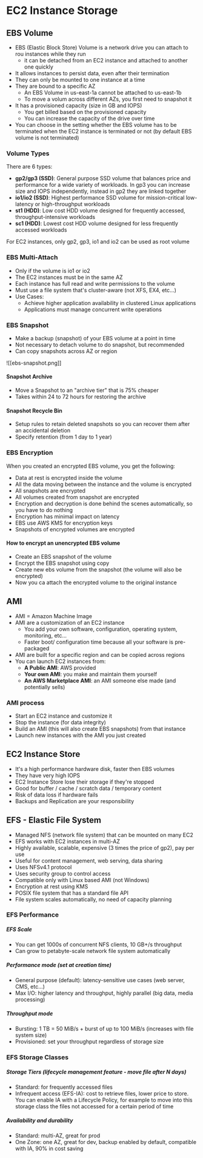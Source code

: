 # EC2 Instance Storage

## EBS Volume
- EBS (Elastic Block Store) Volume is a network drive you can attach to rou instances while they run
	- it can be detached from an EC2 instance and attached to another one quickly
- It allows instances to persist data, even after their termination
- They can only be mounted to one instance at a time
- They are bound to a specific AZ
	- An EBS Volume in us-east-1a cannot be attached to us-east-1b
	- To move a volum across different AZs, you first need to snapshot it
- It has a provisioned capacity (size in GB and IOPS)
	- You get billed based on the provisioned capacity
	- You can increase the capacity of the drive over time
- You can choose in the setting whether the EBS volume has to be terminated when the EC2 instance is terminated or not (by default EBS volume is not terminated)

### Volume Types
There are 6 types:
- **gp2/gp3 (SSD)**: General purpose SSD volume that balances price and performance for a wide variety of workloads. In gp3 you can increase size and IOPS independently, instead in gp2 they are linked together
- **io1/io2 (SSD)**: Highest performance SSD volume for mission-critical low-latency or high-throughput workloads
- **st1 (HDD)**: Low cost HDD volume designed for frequently accessed, throughput-intensive workloads
- **sc1 (HDD)**: Lowest cost HDD volume designed for less frequently accessed workloads

For EC2 instances, only gp2, gp3, io1 and io2 can be used as root volume

### EBS Multi-Attach
- Only if the volume is io1 or io2
- The EC2 instances must be in the same AZ
- Each instance has full read and write permissions to the volume
- Must use a file system that's cluster-aware (not XFS, EX4, etc...)
- Use Cases:
	- Achieve higher application availability in clustered Linux applications
	- Applications must manage concurrent write operations


### EBS Snapshot
- Make a backup (snapshot) of your EBS volume at a point in time
- Not necessary to detach volume to do snapshot, but recommended
- Can copy snapshots across AZ or region

![[ebs-snapshot.png]]

#### Snapshot Archive
- Move a Snapshot to an "archive tier" that is 75% cheaper
- Takes within 24 to 72 hours for restoring the archive

#### Snapshot Recycle Bin
- Setup rules to retain deleted snapshots so you can recover them after an accidental deletion
- Specify retention (from 1 day to 1 year)

### EBS Encryption
When you created an encrypted EBS volume, you get the following:
- Data at rest is encrypted inside the volume
- All the data moving between the instance and the volume is encrypted
- All snapshots are encrypted
- All volumes created from snapshot are encrypted
- Encryption and decryption is done behind the scenes automatically, so you have to do nothing
- Encryption has minimal impact on latency
- EBS use AWS KMS for encryption keys
- Snapshots of encrypted volumes are encrypted

#### How to encrypt an unencrypted EBS volume
- Create an EBS snapshot of the volume
- Encrypt the EBS snapshot using copy
- Create new ebs volume from the snapshot (the volume will also be encrypted)
- Now you ca attach the encrypted volume to the original instance

## AMI
- AMI = Amazon Machine Image
- AMI are a customization of an EC2 instance
	- You add your own software, configuration, operating system, monitoring, etc...
	- Faster boot/ configuration time because all your software is pre-packaged
- AMI are built for a specific region and can be copied across regions
- You can launch EC2 instances from:
	- **A Public AMI**: AWS provided
	- **Your own AMI**: you make and maintain them yourself
	- **An AWS Marketplace AMI**: an AMI someone else made (and potentially sells)

### AMI process
- Start an EC2 instance and customize it
- Stop the instance (for data integrity)
- Build an AMI (this will also create EBS snapshots) from that instance
- Launch new instances with the AMI you just created

## EC2 Instance Store
- It's a high performance hardware disk, faster then EBS volumes
- They have very high IOPS
- EC2 Instance Store lose their storage if they're stopped
- Good for buffer / cache / scratch data / temporary content
- Risk of data loss if hardware fails
- Backups and Replication are your responsibility

## EFS - Elastic File System
- Managed NFS (network file system) that can be mounted on many EC2
- EFS works with EC2 instances in multi-AZ
- Highly available, scalable, expensive (3 times the price of gp2), pay per use
- Useful for content management, web serving, data sharing
- Uses NFSv4.1 protocol
- Uses security group to control access
- Compatible only with Linux based AMI (not Windows)
- Encryption at rest using KMS
- POSIX file system that has a standard file API
- File system scales automatically, no need of capacity planning

### EFS Performance
##### EFS Scale
- You can get 1000s of concurrent NFS clients, 10 GB+/s throughput
- Can grow to petabyte-scale network file system automatically

##### Performance mode (set at creation time)
- General purpose (default): latency-sensitive use cases (web server, CMS, etc...)
- Max I/O: higher latency and throughput, highly parallel (big data, media processing)

##### Throughput mode
- Bursting: 1 TB = 50 MiB/s + burst of up to 100 MiB/s (increases with file system size)
- Provisioned: set your throughput regardless of storage size

### EFS Storage Classes
##### Storage Tiers (lifecycle management feature - move file after N days)
- Standard: for frequently accessed files
- Infrequent access (EFS-IA): cost to retrieve files, lower price to store. You can enable IA with a Lifecycle Policy, for example to move into this storage class the files not accessed for a certain period of time

##### Availability and durability
- Standard: multi-AZ, great for prod
- One Zone: one AZ, great for dev, backup enabled by default, compatible with IA, 90% in cost saving
